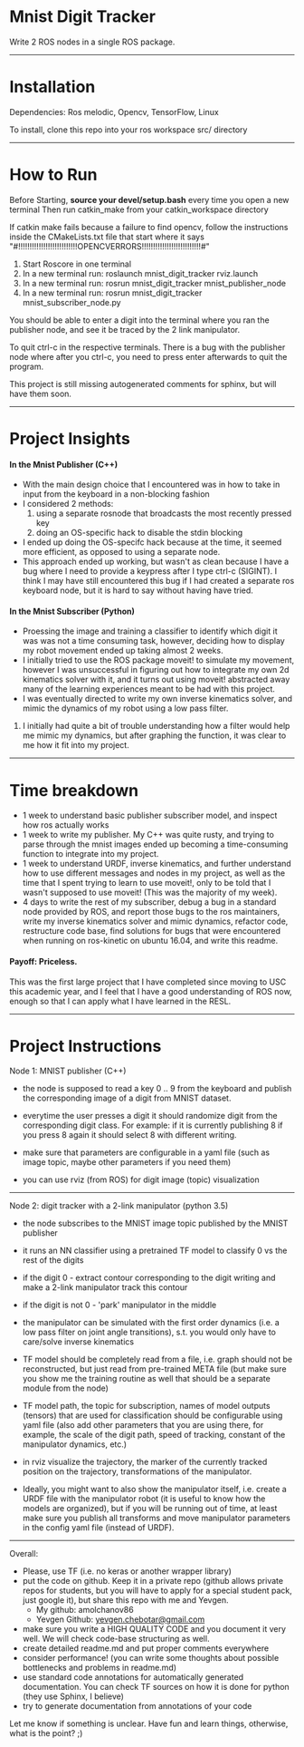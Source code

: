# Mnist Digit Tracker

Write 2 ROS nodes in a single ROS package. 
************************************
# Installation
Dependencies: Ros melodic, Opencv, TensorFlow, Linux

To install, clone this repo into your ros workspace src/ directory

************************************
# How to Run

Before Starting, **source your devel/setup.bash** every time you open a new terminal
Then run catkin_make from your catkin_workspace directory

If catkin make fails because a failure to find opencv, follow the instructions inside the
CMakeLists.txt file that start where it says 
"#!!!!!!!!!!!!!!!!!!!!!!!!!!OPENCVERRORS!!!!!!!!!!!!!!!!!!!!!!!!!!#"


1) Start Roscore in one terminal
2) In a new terminal run: roslaunch mnist_digit_tracker rviz.launch
3) In a new terminal run: rosrun mnist_digit_tracker mnist_publisher_node
4) In a new terminal run: rosrun mnist_digit_tracker mnist_subscriber_node.py

You should be able to enter a digit into the terminal where you ran the publisher node, and see it be traced by the 2 link manipulator. 

To quit ctrl-c in the respective terminals.
There is a bug with the publisher node where after you ctrl-c, you need to press enter afterwards to quit the program.

This project is still missing autogenerated comments for sphinx, but will have them soon.
************************************
# Project Insights

#### In the Mnist Publisher (C++)
- With the main design choice that I encountered was in how to take in input from the keyboard in a non-blocking fashion
- I considered 2 methods: 
   1) using a separate rosnode that broadcasts the most recently pressed key
   2) doing an OS-specific hack to disable the stdin blocking
- I ended up doing the OS-specifc hack because at the time, it seemed more efficient, as opposed to using a separate node.
- This approach ended up working, but wasn't as clean because I have  a bug where I need to provide a keypress after I type ctrl-c (SIGINT). I think I may have still encountered this bug if I had created a separate ros keyboard node, but it is hard to say without having have tried. 

#### In the Mnist Subscriber (Python)
- Proessing the image and training a classifier to identify which digit it was was not a time consuming task, however, deciding how to display my robot movement ended up taking almost 2 weeks.
- I initially tried to use the ROS package moveit! to simulate my movement, however I was unsuccessful in figuring out how to integrate my own 2d kinematics solver with it, and it turns out using moveit! abstracted away many of the learning experiences meant to be had with this project.
- I was eventually directed to write my own inverse kinematics solver, and mimic the dynamics of my robot using a low pass filter. 
1) I initially had quite a bit of trouble understanding how a filter would help me mimic my dynamics, but after graphing the function, it was clear to me how it fit into my project.
************************************
# Time breakdown
- 1 week to understand basic publisher subscriber model, and inspect how ros actually works
- 1 week to write my publisher. My C++ was quite rusty, and trying to parse through the mnist images ended up becoming a time-consuming function to integrate into my project.
- 1 week to understand URDF, inverse kinematics, and further understand how to use different messages and nodes in my project, as well as the time that I spent trying to learn to use moveit!, only to be told that I wasn't supposed to use moveit! (This was the majority of my week). 
- 4 days to write the rest of my subscriber, debug a bug in a standard node provided by ROS, and report those bugs to the ros maintainers, write my inverse kinematics solver and mimic dynamics, refactor code, restructure code base, find solutions for bugs that were encountered when running on ros-kinetic on ubuntu 16.04, and write this readme.

#### Payoff: Priceless. 
This was the first large project that I have completed since moving to USC this academic year, and I feel that I have a good understanding of ROS now, enough so that I can apply what I have learned in the RESL.

************************************
# Project Instructions
Node 1: MNIST publisher (C++)
- the node is supposed to read a key 0 .. 9 from the keyboard and publish the corresponding image of a digit from MNIST dataset.
- everytime the user presses a digit it should randomize digit from the corresponding digit class.
For example: if it is currently publishing 8 if you press 8 again it should select 8 with different writing.

- make sure that parameters are configurable in a yaml file (such as image topic, maybe other parameters if you need them)
- you can use rviz (from ROS) for digit image (topic) visualization


************************************
Node 2: digit tracker with a 2-link manipulator (python 3.5)
- the node subscribes to the MNIST image topic published by the MNIST publisher
- it runs an NN classifier using a pretrained TF model to classify 0 vs the rest of the digits
- if the digit 0 - extract contour corresponding to the digit writing and make a 2-link manipulator track this contour
- if the digit is not 0 - 'park' manipulator in the middle
- the manipulator can be simulated with the first order dynamics (i.e. a low pass filter on joint angle transitions), s.t. you would only have to care/solve inverse kinematics

- TF model should be completely read from a file, i.e. graph should not be reconstructed, but just read from pre-trained META file (but make sure you show me the training routine as well that should be a separate module from the node)
- TF model path, the topic for subscription, names of model outputs (tensors) that are used for classification should be configurable using yaml file (also add other parameters that you are using there, for example, the scale of the digit path, speed of tracking, constant of the manipulator dynamics, etc.)
- in rviz visualize the trajectory, the marker of the currently tracked position on the trajectory, transformations of the manipulator. 
- Ideally, you might want to also show the manipulator itself, i.e. create a URDF file with the manipulator robot (it is useful to know how the models are organized),
 but if you will be running out of time, at least make sure you publish all transforms and move manipulator parameters in the config yaml file (instead of URDF).

************************************
Overall:
- Please, use TF (i.e. no keras or another wrapper library)  
- put the code on github. Keep it in a private repo (github allows private repos for students, but you will have to apply for a special student pack, just google it), but share this repo with me and Yevgen. 
   - My github: amolchanov86
   - Yevgen Github: yevgen.chebotar@gmail.com
- make sure you write a HIGH QUALITY CODE and you document it very well. We will check code-base structuring as well.
- create detailed readme.md and put proper comments everywhere
- consider performance! (you can write some thoughts about possible bottlenecks and problems in readme.md)
- use standard code annotations for automatically generated documentation. You can check TF sources on how it is done for python (they use Sphinx, I believe)
- try to generate documentation from annotations of your code

Let me know if something is unclear. Have fun and learn things, otherwise, what is the point? ;)
